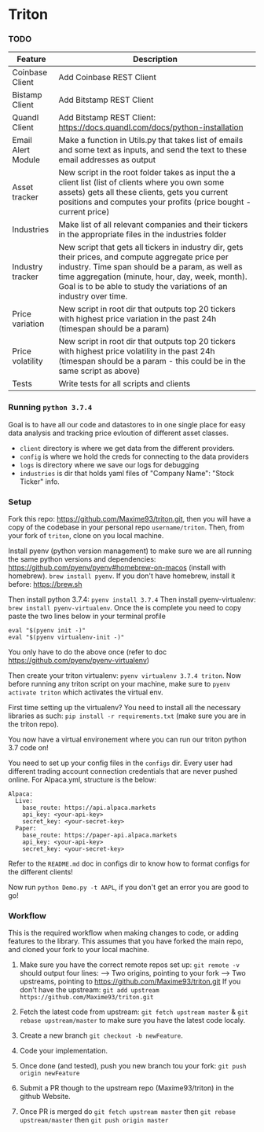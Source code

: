 # Triton

### TODO

| Feature | Description |
| --- | --- |
| Coinbase Client | Add Coinbase REST Client |
| Bistamp Client | Add Bitstamp REST Client |
| Quandl Client | Add Bitstamp REST Client: https://docs.quandl.com/docs/python-installation
| Email Alert Module | Make a function in Utils.py that takes list of emails and some text as inputs, and send the text to these email addresses as output
| Asset tracker | New script in the root folder takes as input the a client list (list of clients where you own some assets) gets all these clients, gets you current positions and computes your profits (price bought - current price)
| Industries | Make list of all relevant companies and their tickers in the appropriate files in the industries folder
| Industry tracker | New script that gets all tickers in industry dir, gets their prices, and compute aggregate price per industry. Time span should be a param, as well as time aggregation (minute, hour, day, week, month). Goal is to be able to study the variations of an industry over time.
| Price variation | New script in root dir that outputs top 20 tickers with highest price variation in the past 24h (timespan should be a param)
| Price volatility| New script in root dir that outputs top 20 tickers with highest price volatility in the past 24h (timespan should be a param - this could be in the same script as above)
| Tests | Write tests for all scripts and clients

### Running `python 3.7.4`
Goal is to have all our code and datastores to in one single place for easy data analysis and tracking price evloution of different asset classes.

- `client` directory is where we get data from the different providers.
- `config` is where we hold the creds for connecting to the data providers
- `logs` is directory where we save our logs for debugging
- `industries` is dir that holds yaml files of "Company Name": "Stock Ticker" info.

### Setup
Fork this repo: https://github.com/Maxime93/triton.git, then you will have a copy of the codebase in your personal repo `username/triton`.
Then, from your fork of `triton`, clone on you local machine.

Install pyenv (python version management) to make sure we are all running the same python versions and dependencies: https://github.com/pyenv/pyenv#homebrew-on-macos (install with homebrew). `brew install pyenv`. If you don't have homebrew, install it before: https://brew.sh

Then install python 3.7.4: `pyenv install 3.7.4`
Then install pyenv-virtualenv: `brew install pyenv-virtualenv`.
Once the is complete you need to copy paste the two lines below in your terminal profile
```
eval "$(pyenv init -)"
eval "$(pyenv virtualenv-init -)"
```
You only have to do the above once (refer to doc https://github.com/pyenv/pyenv-virtualenv)

Then create your triton virtualenv: `pyenv virtualenv 3.7.4 triton`. Now before running any triton script on your machine, make sure to `pyenv activate triton` which activates the virtual env.

First time setting up the virtualenv? You need to install all the necessary libraries as such: `pip install -r requirements.txt` (make sure you are in the triton repo).

You now have a virtual environement where you can run our triton python 3.7 code on!

You need to set up your config files in the `configs` dir. Every user had different trading account connection credentials that are never pushed online.
For Alpaca.yml, structure is the below:
```
Alpaca:
  Live:
    base_route: https://api.alpaca.markets
    api_key: <your-api-key>
    secret_key: <your-secret-key>
  Paper:
    base_route: https://paper-api.alpaca.markets
    api_key: <your-api-key>
    secret_key: <your-secret-key>
```
Refer to the `README.md` doc in configs dir to know how to format configs for the different clients!

Now run `python Demo.py -t AAPL`, if you don't get an error you are good to go!

### Workflow

This is the required workflow when making changes to code, or adding features to the library. This assumes that you have forked the main repo, and cloned your fork to your local machine.

1. Make sure you have the correct remote repos set up:
`git remote -v` should output four lines:
--> Two origins, pointing to your fork
--> Two upstreams, pointing to https://github.com/Maxime93/triton.git
If you don't have the upstream: `git add upstream https://github.com/Maxime93/triton.git`

2. Fetch the latest code from upstream: `git fetch upstream master` & `git rebase upstream/master` to make sure you have the latest code localy.
3. Create a new branch `git checkout -b newFeature`.
4. Code your implementation.
5. Once done (and tested), push you new branch tou your fork: `git push origin newFeature`
6. Submit a PR though to the upstream repo (Maxime93/triton) in the github Website.
7. Once PR is merged do `git fetch upstream master` then `git rebase upstream/master` then `git push origin master`